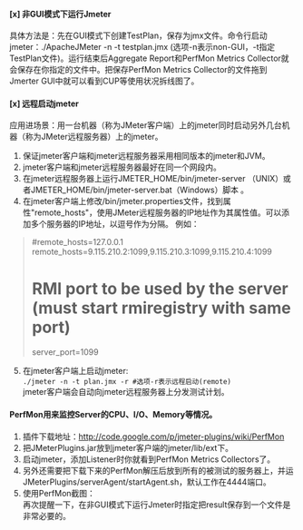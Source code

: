 
#### [x] 非GUI模式下运行Jmeter
具体方法是：先在GUI模式下创建TestPlan，保存为jmx文件。命令行启动jmeter：./ApacheJMeter -n -t testplan.jmx (选项-n表示non-GUI，-t指定TestPlan文件)。运行结束后Aggregate Report和PerfMon Metrics Collector就会保存在你指定的文件中。把保存PerfMon Metrics Collector的文件拖到Jmerter GUI中就可以看到CUP等使用状况拆线图了。

#### [x] 远程启动jmeter  

应用进场景：用一台机器（称为JMeter客户端）上的jmeter同时启动另外几台机器（称为JMeter远程服务器）上的jmeter。

1. 保证jmeter客户端和jmeter远程服务器采用相同版本的jmeter和JVM。  
2. jmeter客户端和jmeter远程服务器最好在同一个网段内。  
3. 在jmeter远程服务器上运行JMETER_HOME/bin/jmeter-server   （UNIX）或者JMETER_HOME/bin/jmeter-server.bat（Windows）脚本 。  
4. 在jmeter客户端上修改/bin/jmeter.properties文件，找到属性"remote_hosts"，使用JMeter远程服务器的IP地址作为其属性值。可以添加多个服务器的IP地址，以逗号作为分隔。 
例如：  
>  #remote_hosts=127.0.0.1  
>  remote_hosts=9.115.210.2:1099,9.115.210.3:1099,9.115.210.4:1099  
>  # RMI port to be used by the server (must start rmiregistry with same port)  
>  server_port=1099  

5. 在jmeter客户端上启动jmeter:  
`./jmeter -n -t plan.jmx -r #选项-r表示远程启动(remote)`  
jmeter客户端会自动向jmeter远程服务器上分发测试计划。

#### PerfMon用来监控Server的CPU、I/O、Memory等情况。

  1. 插件下载地址：http://code.google.com/p/jmeter-plugins/wiki/PerfMon  
  2. 把JMeterPlugins.jar放到jmeter客户端的jmeter/lib/ext下。  
  3. 启动jmeter，添加Listener时你就看到PerfMon Metrics Collectors了。  
  4. 另外还需要把下载下来的PerfMon解压后放到所有的被测试的服务器上，并运JMeterPlugins/serverAgent/startAgent.sh，默认工作在4444端口。  
  5. 使用PerfMon截图：  
  再次提醒一下，在非GUI模式下运行Jmeter时指定把result保存到一个文件是非常必要的。  
